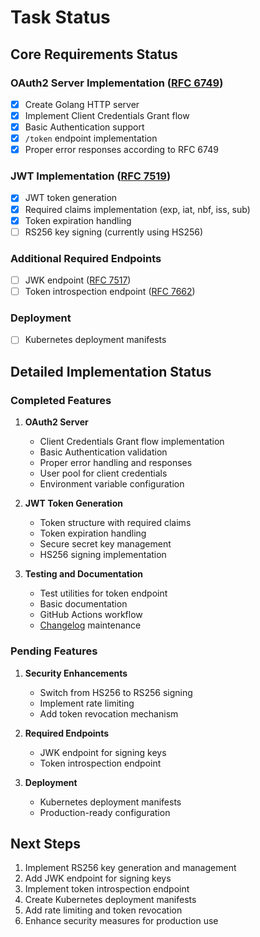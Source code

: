 # Task Status

## Core Requirements Status

### OAuth2 Server Implementation ([RFC 6749](https://datatracker.ietf.org/doc/html/rfc6749))
- [x] Create Golang HTTP server
- [x] Implement Client Credentials Grant flow
- [x] Basic Authentication support
- [x] `/token` endpoint implementation
- [x] Proper error responses according to RFC 6749

### JWT Implementation ([RFC 7519](https://datatracker.ietf.org/doc/html/rfc7519))
- [x] JWT token generation
- [x] Required claims implementation (exp, iat, nbf, iss, sub)
- [x] Token expiration handling
- [ ] RS256 key signing (currently using HS256)

### Additional Required Endpoints
- [ ] JWK endpoint ([RFC 7517](https://datatracker.ietf.org/doc/html/rfc7517))
- [ ] Token introspection endpoint ([RFC 7662](https://datatracker.ietf.org/doc/html/rfc7662))

### Deployment
- [ ] Kubernetes deployment manifests

## Detailed Implementation Status

### Completed Features
1. **OAuth2 Server**
   - Client Credentials Grant flow implementation
   - Basic Authentication validation
   - Proper error handling and responses
   - User pool for client credentials
   - Environment variable configuration

2. **JWT Token Generation**
   - Token structure with required claims
   - Token expiration handling
   - Secure secret key management
   - HS256 signing implementation

3. **Testing and Documentation**
   - Test utilities for token endpoint
   - Basic documentation
   - GitHub Actions workflow
   - [Changelog](CHANGELOG.md) maintenance

### Pending Features
1. **Security Enhancements**
   - Switch from HS256 to RS256 signing
   - Implement rate limiting
   - Add token revocation mechanism

2. **Required Endpoints**
   - JWK endpoint for signing keys
   - Token introspection endpoint

3. **Deployment**
   - Kubernetes deployment manifests
   - Production-ready configuration

## Next Steps
1. Implement RS256 key generation and management
2. Add JWK endpoint for signing keys
3. Implement token introspection endpoint
4. Create Kubernetes deployment manifests
5. Add rate limiting and token revocation
6. Enhance security measures for production use
